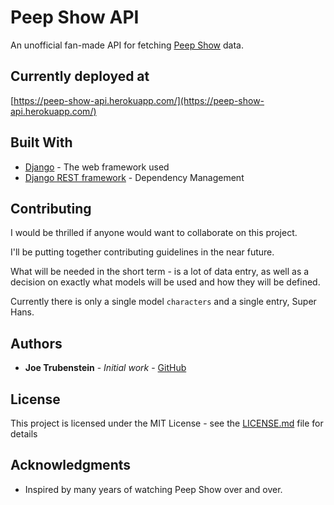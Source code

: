 # Peep Show API

An unofficial fan-made API for fetching [Peep Show](https://www.channel4.com/programmes/peep-show) data.

## Currently deployed at

[https://peep-show-api.herokuapp.com/](https://peep-show-api.herokuapp.com/)

## Built With

* [Django](http://www.dropwizard.io/1.0.2/docs/) - The web framework used
* [Django REST framework](https://maven.apache.org/) - Dependency Management

## Contributing

I would be thrilled if anyone would want to collaborate on this project.

I'll be putting together contributing guidelines in the near future.

What will be needed in the short term - is a lot of data entry, 
as well as a decision on exactly what models will be used and how they will be defined. 

Currently there is only a single model ```characters``` and a single entry, Super Hans.

## Authors

* **Joe Trubenstein** - *Initial work* - [GitHub](https://github.com/JoeTrubenstein)

## License

This project is licensed under the MIT License - see the [LICENSE.md](LICENSE.md) file for details

## Acknowledgments

* Inspired by many years of watching Peep Show over and over.

